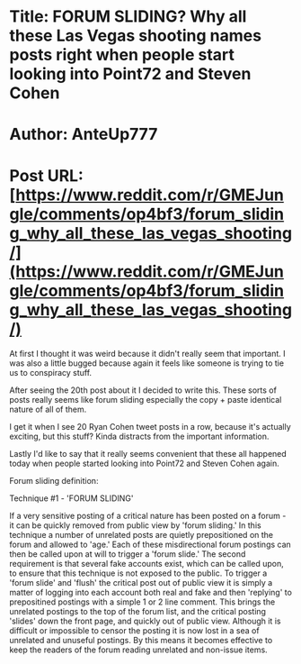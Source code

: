 # Title: FORUM SLIDING? Why all these Las Vegas shooting names posts right when people start looking into Point72 and Steven Cohen
# Author: AnteUp777
# Post URL: [https://www.reddit.com/r/GMEJungle/comments/op4bf3/forum_sliding_why_all_these_las_vegas_shooting/](https://www.reddit.com/r/GMEJungle/comments/op4bf3/forum_sliding_why_all_these_las_vegas_shooting/)


At first I thought it was weird because it didn't really seem that important. I was also a little bugged because again it feels like someone is trying to tie us to conspiracy stuff.


After seeing the 20th post about it I decided to write this. These sorts of posts really seems like forum sliding especially the copy + paste identical nature of all of them.


I get it when I see 20 Ryan Cohen tweet posts in a row, because it's actually exciting, but this stuff? Kinda distracts from the important information.


Lastly I'd like to say that it really seems convenient that these all happened today when people started looking into Point72 and Steven Cohen again. 

Forum sliding definition:

Technique #1 - 'FORUM SLIDING'

If a very sensitive posting of a critical nature has been posted on a forum - it can be quickly removed from public view by 'forum sliding.' In this technique a number of unrelated posts are quietly prepositioned on the forum and allowed to 'age.' Each of these misdirectional forum postings can then be called upon at will to trigger a 'forum slide.' The second requirement is that several fake accounts exist, which can be called upon, to ensure that this technique is not exposed to the public. To trigger a 'forum slide' and 'flush' the critical post out of public view it is simply a matter of logging into each account both real and fake and then 'replying' to prepositined postings with a simple 1 or 2 line comment. This brings the unrelated postings to the top of the forum list, and the critical posting 'slides' down the front page, and quickly out of public view. Although it is difficult or impossible to censor the posting it is now lost in a sea of unrelated and unuseful postings. By this means it becomes effective to keep the readers of the forum reading unrelated and non-issue items.
